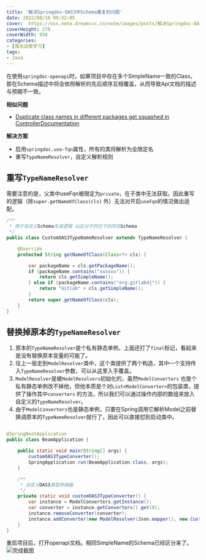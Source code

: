 ```yaml
---
title: '解决Springdoc-OAS3中Schema重复的问题'
date: 2022/08/16 09:52:05
cover:  https://oss.note.dreamccc.cn/note/images/posts/解决Springdoc-OAS3中Schema重复的问题/swagger_logo.svg
coverHeight: 270
coverWidth: 938 
categories:
- [我永远爱学习]
tags:
- Java
---
```


在使用`springdoc-openapi`时，如果项目中存在多个SimpleName一致的Class，
那在Schema描述中将会依照解析的先后顺序互相覆盖，从而导致Api文档的描述与预期不一致。

**相似问题**

- [Duplicate class names in different packages get squashed in ControllerDocumentation](https://github.com/springfox/springfox/issues/182)

**解决方案**

- 启用`springdoc.use-fqn`属性，所有的类将解析为全限定名
- 重写`TypeNameResolver`，自定义解析规则

<!--more-->

## 重写`TypeNameResolver`

需要注意的是，父类中useFqn被限定为`private`，在子类中无法获取。因此重写的逻辑（除`super.getNameOfClass(cls)`
外）无法对开启`useFqn`的情况做出适配。

```java
/**
 * 用于自定义Schema生成逻辑 以区分不同包下的同名Schema
 */
public class CustomOAS3TypeNameResolver extends TypeNameResolver {

    @Override
    protected String getNameOfClass(Class<?> cls) {

        var packageName = cls.getPackageName();
        if (packageName.contains("xxxxxx")) {
            return cls.getSimpleName();
        } else if (packageName.contains("org.gitlab4j")) {
            return "Gitlab" + cls.getSimpleName();
        }
        return super.getNameOfClass(cls);
    }
}
```

## 替换掉原本的`TypeNameResolver`

1. 原本的`TypeNameResolver`是个私有静态单例，上面还打了`final`标记，看起来是没有替换原本变量的可能了。
2. 往上一层走到`ModelResolver`类中，这个类提供了两个构造，其中一个支持传入`TypeNameResolver`参数，可以从这里入手覆盖。
3. `ModelResolver`是被`ModelResolvers`初始化的，虽然`ModelConverters`
   也是个私有静态单例改不掉他，但他本质是个对`List<ModelConverter>`的包装类，提供了操作其中`converters`
   的方法，所以我们可以通过操作内部的数组来放入自定义的`TypeNameResolver`。
4. 由于`ModelConverters`也是静态单例，只要在Spring调用它解析Model之前替换调原本的`TypeNameResolver`就行了，因此可以直接怼到启动类中。

```java

@SpringBootApplication
public class BeamApplication {

    public static void main(String[] args) {
        customOAS3TypeConverter();
        SpringApplication.run(BeamApplication.class, args);
    }

    /**
     * 自定义OAS3类型转换器
     */
    private static void customOAS3TypeConverter() {
        var instance = ModelConverters.getInstance();
        var converter = instance.getConverters().get(0);
        instance.removeConverter(converter);
        instance.addConverter(new ModelResolver(Json.mapper(), new CustomOAS3TypeNameResolver()));
    }
}
```

重启项目后，打开openapi文档。相同SimpleName的Schema已经区分来了。
![完成截图](https://oss.note.dreamccc.cn/note/images/posts/解决Springdoc-OAS3中Schema重复的问题/截图_选择区域_20220816104309.png)
